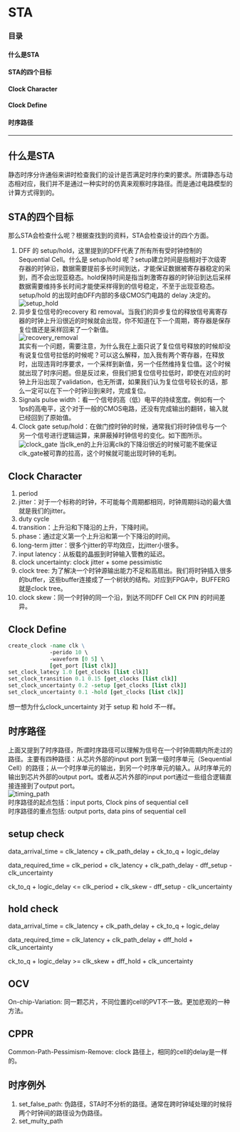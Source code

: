 # STA
### 目录
#### 什么是STA
#### STA的四个目标
#### Clock Character
#### Clock Define
#### 时序路径
****
## 什么是STA
静态时序分许通俗来讲时检查我们的设计是否满足时序约束的要求。所谓静态与动态相对应，我们并不是通过一种实时的仿真来观察时序路径。而是通过电路模型的计算方式得到的。

## STA的四个目标
那么STA会检查什么呢？根据查找到的资料，STA会检查设计的四个方面。  
1. DFF 的 setup/hold，这里提到的DFF代表了所有所有受时钟控制的Sequential Cell。什么是 setup/hold 呢？setup建立时间是指相对于次级寄存器的时钟沿，数据需要提前多长时间到达，才能保证数据被寄存器稳定的采到，而不会出现亚稳态。hold保持时间是指当刺激寄存器的时钟沿到达后采样数据需要维持多长时间才能使采样得到的信号稳定，不至于出现亚稳态。setup/hold 的出现时由DFF内部的多级CMOS门电路的 delay 决定的。
![setup_hold](setup_hold.png)
2. 异步复位信号的recovery 和 removal。当我们的异步复位的释放信号离寄存器的时钟上升沿很近的时候就会出现，你不知道在下一个周期，寄存器是保存复位值还是采样回来了一个新值。  
![recovery_removal](recovery_removal.png)  
其实有一个问题，需要注意，为什么我在上面只说了复位信号释放的时候却没有说复位信号拉低的时候呢？可以这么解释，加入我有两个寄存器，在释放时，出现违背时序要求，一个采样到新值，另一个任然维持复位值。这个时候就出现了时序问题。但是反过来，但我们把复位信号拉低时，即使在对应的时钟上升沿出现了validation，也无所谓，如果我们认为复位信号较长的话，那么一定可以在下一个时钟沿到来时，完成复位。
3. Signals pulse width：看一个信号的高（低）电平的持续宽度。例如有一个1ps的高电平，这个对于一般的CMOS电路，还没有完成输出的翻转，输入就已经回到了原始值。
4. Clock gate setup/hold：在做门控时钟的时候，通常我们将时钟信号与一个另一个信号进行逻辑运算，来屏蔽掉时钟信号的变化。如下图所示。  
![clock_gate](clock_gate.png)
当clk_en的上升沿离clk的下降沿很近的时候可能不能保证clk_gate被可靠的拉高，这个时候就可能出现时钟的毛刺。
## Clock Character
1. period
2. jitter：对于一个标称的时钟，不可能每个周期都相同，时钟周期抖动的最大值就是我们的jitter。
3. duty cycle
4. transition：上升沿和下降沿的上升，下降时间。
5. phase：通过定义第一个上升沿和第一个下降沿的时间。
6. long-term jitter：很多个jitter的平均效应，比jitter小很多。
7. input latency：从板载的晶振到时钟输入管教的延迟。
8. clock uncertainty: clock jitter + some pessimistic
9. clock tree: 为了解决一个时钟源输出能力不足和高扇出。我们将时钟插入很多的buffer，这些buffer连接成了一个树状的结构。对应到FPGA中，BUFFERG就是clock tree。
10. clock skew：同一个时钟的同一个沿，到达不同DFF Cell CK PIN 的时间差异。
## Clock Define
````TCL
create_clock -name clk \  
             -perido 10 \
             -waveform [0 5] \
             [get_port [list clk]]
set_clock_latecy 1.0 [get_clocks [list clk]]
set_clock_transition 0.1 0.15 [get_clocks [list clk]]
set_clock_uncertainty 0.2 -setup [get_clocks [list clk]]
set_clock_uncertainty 0.1 -hold [get_clocks [list clk]]
````
想一想为什么clock_uncertainty 对于 setup 和 hold 不一样。
## 时序路径
上面又提到了时序路径，所谓时序路径可以理解为信号在一个时钟周期内所走过的路径。主要有四种路径：从芯片外部的input port 到第一级时序单元（Sequential Cell）的路径；从一个时序单元的输出，到另一个时序单元的输入。从时序单元的输出到芯片外部的output port。或者从芯片外部的input port通过一些组合逻辑直接连接到了output port。  
![timing_path](timing_path.png)  
时序路径的起点包括：input ports, Clock pins of sequential cell  
时序路径的重点包括: output ports, data pins of sequential cell  
## setup check
data_arrival_time = clk_latency + clk_path_delay + ck_to_q + logic_delay  

data_required_time = clk_period + clk_latency + clk_path_delay - dff_setup - clk_uncertainty  

ck_to_q + logic_delay <= clk_period + clk_skew - dff_setup - clk_uncertainty  
## hold check
data_arrival_time = clk_latency + clk_path_delay + ck_to_q + logic_delay  

data_required_time = clk_latency + clk_path_delay + dff_hold + clk_uncertainty  

ck_to_q + logic_delay >= clk_skew + dff_hold + clk_uncertainty  
## OCV
  On-chip-Variation: 同一颗芯片，不同位置的cell的PVT不一致。更加悲观的一种方法。
## CPPR
Common-Path-Pessimism-Remove: clock 路径上，相同的cell的delay是一样的。
## 时序例外
1. set_false_path: 伪路径，STA时不分析的路径。通常在跨时钟域处理的时候将两个时钟间的路径设为伪路径。
2. set_multy_path